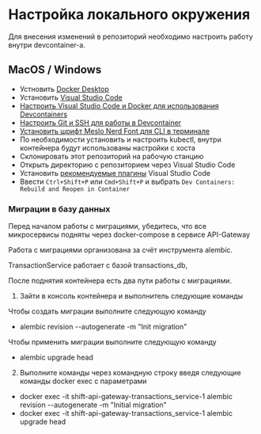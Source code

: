 # Настройка локального окружения

Для внесения изменений в репозиторий необходимо настроить работу внутри devcontainer-а.

## MacOS / Windows

- Устновить [Docker Desktop](https://www.docker.com/products/docker-desktop/)
- Установить [Visual Studio Code](https://code.visualstudio.com/download)
- [Настроить Visual Studio Code и Docker для использования Devcontainers](https://code.visualstudio.com/docs/devcontainers/containers#_getting-started)
- [Настроить Git и SSH для работы в Devcontainer](https://code.visualstudio.com/remote/advancedcontainers/sharing-git-credentials)
- [Установить шрифт Meslo Nerd Font для CLI в терминале](https://github.com/romkatv/powerlevel10k?tab=readme-ov-file#fonts)
- По необходимости установить и настроить kubectl, внутри контейнера будут использованы настройки с хоста
- Склонировать этот репозиторий на рабочую станцию
- Открыть директорию с репозиторием через Visual Studio Code
- Установить [рекомендуемые плагины](.vscode/extensions.json) Visual Studio Code
- Ввести `Ctrl+Shift+P` или `Cmd+Shift+P` и выбрать `Dev Containers: Rebuild and Reopen in Container`

### Миграции в базу данных
Перед началом работы с миграциями, убедитесь, что все микросервисы подняты через docker-compose в сервисе API-Gateway


Работа с миграциями организована за счёт инструмента alembic.

TransactionService работает с базой transactions_db,

После поднятия контейнера есть два пути работы с миграциями.

1. Зайти в консоль контейнера и выполнитель следующие команды

Чтобы создать миграции выполните следующую команду

- alembic revision --autogenerate -m "Init migration"

Чтобы применить миграции выполните следующую команду

- alembic upgrade head

2. Выполните команды через командную строку введя следующие команды docker exec с параметрами

- docker exec -it shift-api-gateway-transactions_service-1 alembic revision --autogenerate -m "Initial migration"
- docker exec -it shift-api-gateway-transactions_service-1 alembic upgrade head

